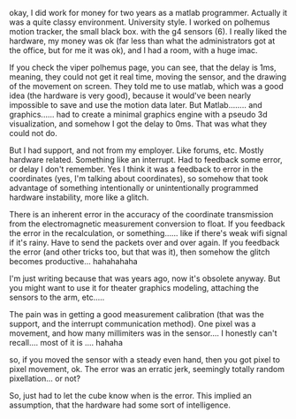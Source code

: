 
okay, I did work for money for two years as a matlab programmer. Actually it was a quite classy environment. University style. I worked on polhemus motion tracker, the small black box. with the g4 sensors (6). I really liked the hardware, my money was ok (far less than what the administrators got at the office, but for me it was ok), and I had a room, with a huge imac. 

If you check the viper polhemus page, you can see, that the delay is 1ms, meaning, they could not get it real time, moving the sensor, and the drawing of the movement on screen. They told me to use matlab, which was a good idea (the hardware is very good), because it would've been nearly impossible to save and use the motion data later. But Matlab........ and graphics...... had to create a minimal graphics engine with a pseudo 3d visualization, and somehow I got the delay to 0ms. That was what they could not do.

But I had support, and not from my employer. Like forums, etc. Mostly hardware related. Something like an interrupt. Had to feedback some error, or delay I don't remember. Yes I think it was a feedback to error in the coordinates (yes, I'm talking about coordinates), so somehow that took advantage of something intentionally or unintentionally programmed hardware instability, more like a glitch. 

There is an inherent error in the accuracy of the coordinate transmission from the electromagnetic measurement conversion to float. If you feedback the error in the recalculation, or something...... like if there's weak wifi signal if it's rainy. Have to send the packets over and over again. If you feedback the error (and other tricks too, but that was it), then somehow the glitch becomes productive... hahahahaha

I'm just writing because that was years ago, now it's obsolete anyway. But you might want to use it for theater graphics modeling, attaching the sensors to the arm, etc.....

The pain was in getting a good measurement calibration (that was the support, and the interrupt communication method). One pixel was a movement, and how many millimiters was in the sensor.... I honestly can't recall.... most of it is .... hahaha

so, if you moved the sensor with a steady even hand, then you got pixel to pixel movement, ok. The error was an erratic jerk, seemingly totally random pixellation... or not?

So, just had to let the cube know when is the error. This implied an assumption, that the hardware had some sort of intelligence. 
